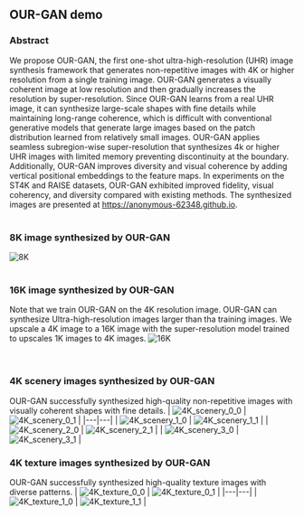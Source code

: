 ## OUR-GAN demo

### Abstract
We propose OUR-GAN, the first one-shot ultra-high-resolution (UHR) image synthesis framework that generates non-repetitive images with 4K or higher resolution from a single training image. OUR-GAN generates a visually coherent image at low resolution and then gradually increases the resolution by super-resolution. Since OUR-GAN learns from a real UHR image, it can synthesize large-scale shapes with fine details while maintaining long-range coherence, which is difficult with conventional generative models that generate large images based on the patch distribution learned from relatively small images. OUR-GAN applies seamless subregion-wise super-resolution that synthesizes 4k or higher UHR images with limited memory preventing discontinuity at the boundary. Additionally, OUR-GAN improves diversity and visual coherence by adding vertical positional embeddings to the feature maps. In experiments on the ST4K and RAISE datasets, OUR-GAN exhibited improved fidelity, visual coherency, and diversity compared with existing methods. The synthesized images are presented at https://anonymous-62348.github.io.
<br>
<br>

### 8K image synthesized by OUR-GAN
![8K](/assets/images/8k_stonehenge.jpg)
<br>
<br>

### 16K image synthesized by OUR-GAN
Note that we train OUR-GAN on the 4K resolution image.
OUR-GAN can synthesize Ultra-high-resolution images larger than tha training images.
We upscale a 4K image to a 16K image with the super-resolution model trained to upscales 1K images to 4K images.
![16K](/assets/images/16k_stonehenge.jpg)
<br>
<br>
<br>

### 4K scenery images synthesized by OUR-GAN
OUR-GAN successfully synthesized high-quality non-repetitive images with visually coherent shapes with fine details.
| ![4K_scenery_0_0](/assets/images/4K/11000_0.png) | ![4K_scenery_0_1](/assets/images/4K/11000_17.png) |
|---|---|
| ![4K_scenery_1_0](/assets/images/4K/11015_17.png) | ![4K_scenery_1_1](/assets/images/4K/11015_28.png) |
| ![4K_scenery_2_0](/assets/images/4K/11021_0.png) | ![4K_scenery_2_1](/assets/images/4K/11021_18.png) |
| ![4K_scenery_3_0](/assets/images/4K/11013_44.png) | ![4K_scenery_3_1](/assets/images/4K/11013_46.png) |
<br>

### 4K texture images synthesized by OUR-GAN
OUR-GAN successfully synthesized high-quality texture images with diverse patterns.
| ![4K_texture_0_0](/assets/images/4K/21000_52.png) | ![4K_texture_0_1](/assets/images/4K/21000_66.png) |
|---|---|
| ![4K_texture_1_0](/assets/images/4K/21022_52.png) | ![4K_texture_1_1](/assets/images/4K/21022_83.png) |

<!-- You can use the [editor on GitHub](https://github.com/anonymous-62348/anonymous-62348.github.io/edit/main/README.md) to maintain and preview the content for your website in Markdown files.

Whenever you commit to this repository, GitHub Pages will run [Jekyll](https://jekyllrb.com/) to rebuild the pages in your site, from the content in your Markdown files.

### Markdown

Markdown is a lightweight and easy-to-use syntax for styling your writing. It includes conventions for

```markdown
Syntax highlighted code block

# Header 1
## Header 2
### Header 3

- Bulleted
- List

1. Numbered
2. List

**Bold** and _Italic_ and `Code` text

[Link](url) and ![Image](src)
```

For more details see [Basic writing and formatting syntax](https://docs.github.com/en/github/writing-on-github/getting-started-with-writing-and-formatting-on-github/basic-writing-and-formatting-syntax).

### Jekyll Themes

Your Pages site will use the layout and styles from the Jekyll theme you have selected in your [repository settings](https://github.com/anonymous-62348/anonymous-62348.github.io/settings/pages). The name of this theme is saved in the Jekyll `_config.yml` configuration file.

### Support or Contact

Having trouble with Pages? Check out our [documentation](https://docs.github.com/categories/github-pages-basics/) or [contact support](https://support.github.com/contact) and we’ll help you sort it out.
 -->
